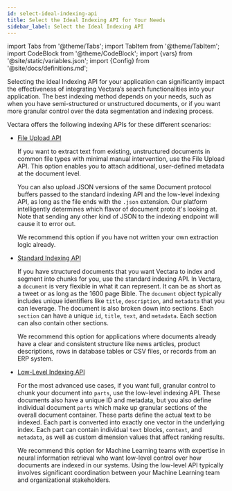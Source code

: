 ```yaml
---
id: select-ideal-indexing-api
title: Select the Ideal Indexing API for Your Needs
sidebar_label: Select the Ideal Indexing API
---
```


import Tabs from '@theme/Tabs';
import TabItem from '@theme/TabItem';
import CodeBlock from '@theme/CodeBlock';
import {vars} from '@site/static/variables.json';
import {Config} from '@site/docs/definitions.md';

Selecting the ideal Indexing API for your application can significantly impact 
the effectiveness of integrating Vectara’s search functionalities into your 
application. The best indexing method depends on your needs, such as when you 
have semi-structured or unstructured documents, or if you want more granular 
control over the data segmentation and indexing process.

Vectara offers the following indexing APIs for these different scenarios:


* [File Upload API](/docs/api-reference/indexing-apis/file-upload/file-upload)

  If you want to extract text from existing, unstructured documents in common 
  file types with minimal manual intervention, use the File Upload API. This 
  option enables you to attach additional, user-defined metadata at the 
  document level. 
  
  You can also upload JSON versions of the same Document protocol buffers 
  passed to the standard indexing API and the low-level indexing API, as long 
  as the file ends with the `.json` extension. Our platform intelligently 
  determines which flavor of document proto it's looking at. Note that sending 
  any other kind of JSON to the indexing endpoint will cause it to error out.
  
  We recommend this option if you have not written your own extraction logic 
  already.

* [Standard Indexing API](/docs/api-reference/indexing-apis/indexing)
  
  If you have structured documents that you want Vectara to index and segment
  into chunks for you, use the standard indexing API. In Vectara, a `document` 
  is very flexible in what it can represent. It can be as short as a tweet or 
  as long as the 1600 page Bible. The `document` object typically includes 
  unique identifiers like `title`, `description`, and `metadata` that you can 
  leverage. The document is also broken down into sections. Each `section` can 
  have a unique `id`, `title`, `text`, and `metadata`. Each section can also 
  contain other sections.

  We recommend this option for applications where documents already have a 
  clear and consistent structure like news articles, product descriptions, 
  rows in database tables or CSV files, or records from an ERP system.


* [Low-Level Indexing API](/docs/api-reference/indexing-apis/core_indexing)

  For the most advanced use cases, if you want full, granular control to chunk 
  your document into `parts`, use the low-level indexing API. These documents 
  also have a unique ID and metadata, but you also define individual document 
  `parts` which make up granular sections of the overall document container. 
  These parts define the actual text to be indexed. Each part is converted 
  into exactly one vector in the underlying index. Each part can contain 
  individual `text` blocks, `context`, and` metadata`, as well as custom dimension 
  values that affect ranking results.
  
  We recommend this option for Machine Learning teams with expertise in neural
  information retrieval who want low-level control over how documents are 
  indexed in our systems. Using the low-level API typically involves 
  significant coordination between your Machine Learning team and 
  organizational stakeholders.
